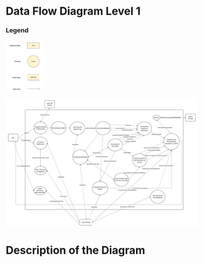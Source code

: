 # Data Flow Diagram Level 1


### Legend
<img src="screenshots/Legend.png" width="100" alt="legend">

![DFD Level 1](screenshots/DFD_level1.png)

# Description of the Diagram
